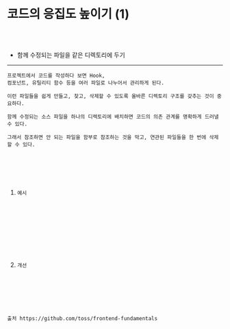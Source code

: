 # 코드의 응집도 높이기 (1)

<br />
<br />

* 함께 수정되는 파일을 같은 디렉토리에 두기
---

```
프로젝트에서 코드를 작성하다 보면 Hook,
컴포넌트, 유틸리티 함수 등을 여러 파일로 나누어서 관리하게 된다.

이런 파일들을 쉽게 만들고, 찾고, 삭제할 수 있도록 올바른 디렉토리 구조를 갖추는 것이 중요하다.

함께 수정되는 소스 파일을 하나의 디렉토리에 배치하면 코드의 의존 관계를 명확하게 드러낼 수 있다.

그래서 참조하면 안 되는 파일을 함부로 참조하는 것을 막고, 연관된 파일들을 한 번에 삭제할 수 있다.
```

<br />
<br />
<br />
<br />

1. `예시`

```

```

```tsx

```

<br />

```

```

<br />
<br />
<br />

2. `개선`

```

```

```tsx

```

<br />
<br />
<br />

```
출처 https://github.com/toss/frontend-fundamentals
```
